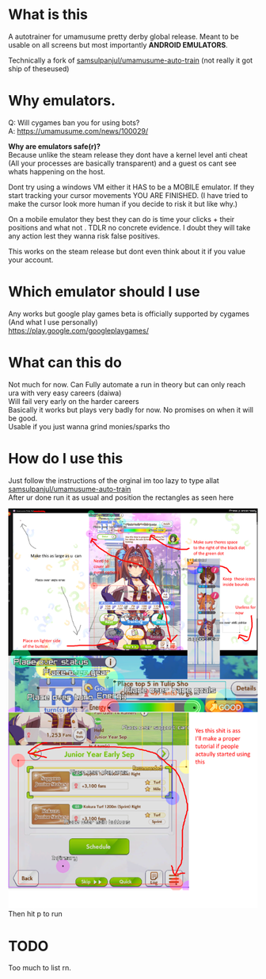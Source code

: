 # What is this 

 A autotrainer for umamusume pretty derby global release. Meant to be usable on all screens but most importantly **ANDROID EMULATORS**.

Technically a fork of  [samsulpanjul/umamusume-auto-train](https://github.com/samsulpanjul/umamusume-auto-train)  (not really it got ship of theseused)

# Why emulators.
Q: Will cygames ban you for using bots?\
A: https://umamusume.com/news/100029/

**Why are emulators safe(r)?**\
Because unlike the steam release they dont have a kernel level anti cheat (All your processes are basically transparent) and a guest os cant see whats happening on the host.

Dont try using a windows VM either it HAS to be a MOBILE emulator. If they start tracking your cursor movements YOU ARE FINISHED. (I have tried to make the cursor look more human if you decide to risk it but like why.)

On a mobile emulator they best they can do is time your clicks + their positions and what not . TDLR no concrete evidence. I doubt they will take any action lest they wanna risk false positives.

This works on the steam release but dont even think about it if you value your account.

# Which emulator should I use
Any works but google play games beta is officially supported by cygames (And what I use personally)\
https://play.google.com/googleplaygames/

# What can this do
Not much for now. Can Fully automate a run in theory but can only reach ura with very easy careers (daiwa)\
Will fail very early on the harder careers\
Basically it works but plays very badly for now. No promises on when it will be good.\
Usable if you just wanna grind monies/sparks tho

# How do I use this
Just follow the instructions of the orginal im too lazy to type allat
 [samsulpanjul/umamusume-auto-train](https://github.com/samsulpanjul/umamusume-auto-train)  \
 After ur done run it as usual and position the rectangles as seen here
 
![demo](demo.png)
Then hit p to run 

# TODO
Too much to list rn.
